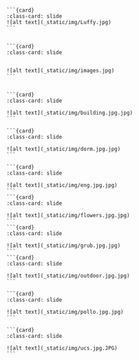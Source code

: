 
<title>Bruh Monkey &#8212; Bruh Monkey Productions</title>

<div id="slideshow">

```{include} _static/play_pause.html
```


````{card-carousel} 2

```{card} 
:class-card: slide
![alt text](_static/img/Luffy.jpg) 
```


```{card} 
:class-card: slide


![alt text](_static/img/images.jpg)
```


```{card} 
:class-card: slide

![alt text](_static/img/building.jpg.jpg)
```

```{card} 
:class-card: slide

![alt text](_static/img/dorm.jpg.jpg)
```

```{card} 
:class-card: slide

![alt text](_static/img/eng.jpg.jpg)
```
```{card} 
:class-card: slide

![alt text](_static/img/flowers.jpg.jpg)
```
```{card} 
:class-card: slide

![alt text](_static/img/grub.jpg.jpg)
```
```{card} 
:class-card: slide

![alt text](_static/img/outdoor.jpg.jpg)
```

```{card} 
:class-card: slide

![alt text](_static/img/pollo.jpg.jpg)
```

```{card} 
:class-card: slide

![alt text](_static/img/ucs.jpg.JPG)
```


````
</div>